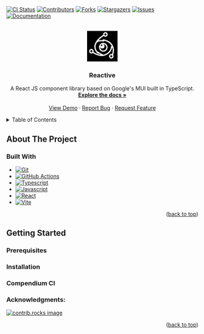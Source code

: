 [![CI Status][ci-shield]][ci-url]
[![Contributors][contributors-shield]][contributors-url]
[![Forks][forks-shield]][forks-url]
[![Stargazers][stars-shield]][stars-url]
[![Issues][issues-shield]][issues-url]
[![Documentation][mkdocs-shield]][docs-url]

<br />
<div align="center">
  <a href="https://github.com/parkermmr/reactive">
    <img src="docs/img/icon.svg" alt="Logo" width="80" height="80" style="filter: invert(1);">
  </a>

  <h3 align="center">Reactive</h3>

  <p align="center">
    A React JS component library based on Google's MUI built in TypeScript.
    <br />
    <a href="https://reactive.pages.io.teampixl.info"><strong>Explore the docs »</strong></a>
    <br />
    <br />
    <a href="https://github.com/parkermmr/reactive">View Demo</a>
    &middot;
    <a href="https://github.com/parkermmr/reactive/issues/new?labels=bug&template=bug-report---.md">Report Bug</a>
    &middot;
    <a href="https://https://github.com/parkermmr/reactive/issues/new?labels=enhancement&template=feature-request---.md">Request Feature</a>
  </p>
</div>

<details>
  <summary>Table of Contents</summary>
  <ol>
    <li>
      <a href="#about-the-project">About The Project</a>
      <ul>
        <li><a href="#built-with">Built With</a></li>
      </ul>
    </li>
    <li>
      <a href="#getting-started">Getting Started</a>
      <ul>
        <li><a href="#prerequisites">Prerequisites</a></li>
        <li><a href="#installation">Installation</a></li>
      </ul>
    </li>
    <li>
      <a href="#usage">Usage</a>
      <ul>
        <li><a href="#compendium-ci">Compendium CI</a></li>
      </ul>
    </li>
    <li><a href="#acknowledgments">Acknowledgments</a></li>
  </ol>
</details>

## About The Project


### Built With

<p align="center">

- [![Git][git-shield]][git-url]
- [![GitHub Actions][github-actions-shield]][github-actions-url]
- [![Typescript][typescript-shield]][typescript-url]
- [![Javascript][javascript-shield]][javascript-url]
- [![React][react-shield]][react-url]
- [![Vite][vite-shield]][vite-url]

</p>
<p align="right">(<a href="#readme-top">back to top</a>)</p>

## Getting Started

### Prerequisites

### Installation

### Compendium CI

### Acknowledgments:

<a href="https://github.com/parkermmr/reactive/graphs/contributors">
  <img src="https://contrib.rocks/image?repo=parkermmr/reactive" alt="contrib.rocks image" />
</a>

<p align="right">(<a href="#readme-top">back to top</a>)</p>


[ci-url]: https://github.com/parkermmr/reactive/actions/workflows/compendium.yml
[contributors-url]: https://github.com/parkermmr/reactive/graphs/contributors
[stars-url]: https://github.com/parkermmr/reactive/stargazers
[forks-url]: https://github.com/parkermmr/reactive/network/members
[issues-url]: https://github.com/parkermmr/reactive/issues
[git-url]: https://git-scm.com/
[docker-url]: https://www.docker.com/
[compendium-url]: https://github.com/parkermmr/compendium
[docs-url]: https://compendium.pages.io.teampixl.info
[python-url]: https://www.python.org/
[github-actions-url]: https://github.com/features/actions
[typescript-url]: https://www.typescriptlang.org/
[javascript-url]: https://developer.mozilla.org/en-US/docs/Web/JavaScript
[react-url]: https://react.dev/
[vite-url]: https://vite.dev/
[java-url]: https://www.java.com/en/
[maven-url]: https://maven.apache.org/
[gradle-url]: https://gradle.org/


[contributors-shield]: https://img.shields.io/github/contributors/parkermmr/compendium.svg?style=for-the-badge
[ci-shield]: https://img.shields.io/github/actions/workflow/status/parkermmr/compendium/publish.yml?branch=main&style=for-the-badge
[forks-shield]: https://img.shields.io/github/forks/parkermmr/compendium.svg?style=for-the-badge
[stars-shield]: https://img.shields.io/github/stars/parkermmr/compendium.svg?style=for-the-badge
[issues-shield]: https://img.shields.io/github/issues/parkermmr/compendium.svg?style=for-the-badge
[mkdocs-shield]: https://img.shields.io/badge/docs-online-green?style=for-the-badge
[typescript-shield]: https://img.shields.io/badge/TypeScript-3178C6?style=for-the-badge&logo=typescript&logoColor=white
[javascript-shield]: https://img.shields.io/badge/JavaScript-F7DF1E?style=for-the-badge&logo=javascript&logoColor=black
[react-shield]: https://img.shields.io/badge/React-61DAFB?style=for-the-badge&logo=react&logoColor=white
[vite-shield]: https://img.shields.io/badge/Vite-646CFF?style=for-the-badge&logo=vite&logoColor=white
[git-shield]: https://img.shields.io/badge/Git-F05032?style=for-the-badge&logo=Git&logoColor=white
[github-actions-shield]: https://img.shields.io/badge/GitHub%20Actions-2088FF?style=for-the-badge&logo=GitHub%20Actions&logoColor=white
